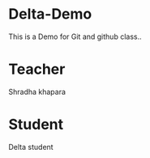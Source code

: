 # Delta-Demo
This is a Demo for Git and github class..

# Teacher
Shradha khapara

# Student
Delta student